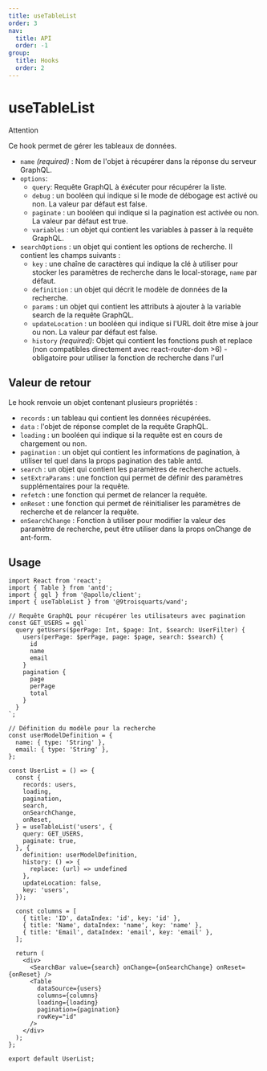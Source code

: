```yaml
---
title: useTableList
order: 3
nav:
  title: API
  order: -1
group:
  title: Hooks
  order: 2
---
```


# useTableList

Attention

Ce hook permet de gérer les tableaux de données.

- `name` *(required)* : Nom de l'objet à récupérer dans la réponse du serveur GraphQL.
- `options`:
  - `query`: Requête GraphQL à éxécuter pour récupérer la liste.
  - `debug` : un booléen qui indique si le mode de débogage est activé ou non. La valeur par défaut est false.
  - `paginate` : un booléen qui indique si la pagination est activée ou non. La valeur par défaut est true.
  - `variables` : un objet qui contient les variables à passer à la requête GraphQL.
- `searchOptions` : un objet qui contient les options de recherche. Il contient les champs suivants :
  - `key` : une chaîne de caractères qui indique la clé à utiliser pour stocker les paramètres de recherche dans le local-storage, `name` par défaut.
  - `definition` : un objet qui décrit le modèle de données de la recherche.
  - `params` : un objet qui contient les attributs à ajouter à la variable search de la requête GraphQL.
  - `updateLocation` : un booléen qui indique si l'URL doit être mise à jour ou non. La valeur par défaut est false.
  - `history` *(required)*: Objet qui contient les fonctions push et replace (non compatibles directement avec react-router-dom >6) - obligatoire pour utiliser la fonction de recherche dans l'url


## Valeur de retour

Le hook renvoie un objet contenant plusieurs propriétés :

- `records` : un tableau qui contient les données récupérées.
- `data` : l'objet de réponse complet de la requête GraphQL.
- `loading` : un booléen qui indique si la requête est en cours de chargement ou non.
- `pagination` : un objet qui contient les informations de pagination, à utiliser tel quel dans la props pagination des table antd.
- `search` : un objet qui contient les paramètres de recherche actuels.
- `setExtraParams` : une fonction qui permet de définir des paramètres supplémentaires pour la requête.
- `refetch` : une fonction qui permet de relancer la requête.
- `onReset` : une fonction qui permet de réinitialiser les paramètres de recherche et de relancer la requête.
- `onSearchChange` : Fonction à utiliser pour modifier la valeur des paramètre de recherche, peut être utiliser dans la props onChange de ant-form.

## Usage

```tsx | pure
import React from 'react';
import { Table } from 'antd';
import { gql } from '@apollo/client';
import { useTableList } from '@9troisquarts/wand';

// Requête GraphQL pour récupérer les utilisateurs avec pagination
const GET_USERS = gql`
  query getUsers($perPage: Int, $page: Int, $search: UserFilter) {
    users(perPage: $perPage, page: $page, search: $search) {
      id
      name
      email
    }
    pagination {
      page
      perPage
      total
    }
  }
`;

// Définition du modèle pour la recherche
const userModelDefinition = {
  name: { type: 'String' },
  email: { type: 'String' },
};

const UserList = () => {
  const {
    records: users,
    loading,
    pagination,
    search,
    onSearchChange,
    onReset,
  } = useTableList('users', {
    query: GET_USERS,
    paginate: true,
  }, {
    definition: userModelDefinition,
    history: () => {
      replace: (url) => undefined
    },
    updateLocation: false,
    key: 'users',
  });

  const columns = [
    { title: 'ID', dataIndex: 'id', key: 'id' },
    { title: 'Name', dataIndex: 'name', key: 'name' },
    { title: 'Email', dataIndex: 'email', key: 'email' },
  ];

  return (
    <div>
      <SearchBar value={search} onChange={onSearchChange} onReset={onReset} />
      <Table
        dataSource={users}
        columns={columns}
        loading={loading}
        pagination={pagination}
        rowKey="id"
      />
    </div>
  );
};

export default UserList;

```

